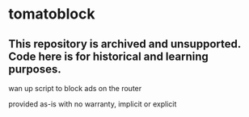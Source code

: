# tomatoblock

## This repository is archived and unsupported.  Code here is for historical and learning purposes.
wan up script to block ads on the router

provided as-is with no warranty, implicit or explicit
